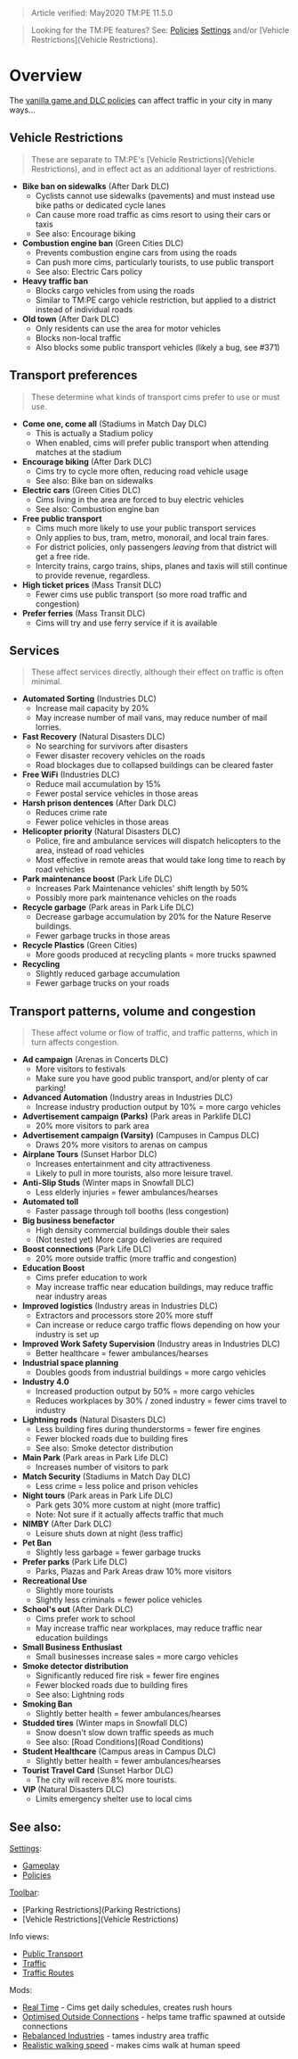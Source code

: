 > Article verified: May2020 TM:PE 11.5.0

> Looking for the TM:PE features? See: [Policies](Policies) [Settings](Settings) and/or [Vehicle Restrictions](Vehicle Restrictions).

# Overview

The [vanilla game and DLC policies](https://skylines.paradoxwikis.com/Policies) can affect traffic in your city in many ways...

## Vehicle Restrictions

> These are separate to TM:PE's [Vehicle Restrictions](Vehicle Restrictions), and in effect act as an additional layer of restrictions.

* **Bike ban on sidewalks** (After Dark DLC)
    * Cyclists cannot use sidewalks (pavements) and must instead use bike paths or dedicated cycle lanes
    * Can cause more road traffic as cims resort to using their cars or taxis
    * See also: Encourage biking
* **Combustion engine ban** (Green Cities DLC)
    * Prevents combustion engine cars from using the roads
    * Can push more cims, particularly tourists, to use public transport
    * See also: Electric Cars policy
* **Heavy traffic ban**
    * Blocks cargo vehicles from using the roads
    * Similar to TM:PE cargo vehicle restriction, but applied to a district instead of individual roads
* **Old town** (After Dark DLC)
    * Only residents can use the area for motor vehicles
    * Blocks non-local traffic
    * Also blocks some public transport vehicles (likely a bug, see #371)

## Transport preferences

> These determine what kinds of transport cims prefer to use or must use.

* **Come one, come all** (Stadiums in Match Day DLC)
    * This is actually a Stadium policy
    * When enabled, cims will prefer public transport when attending matches at the stadium
* **Encourage biking** (After Dark DLC)
    * Cims try to cycle more often, reducing road vehicle usage
    * See also: Bike ban on sidewalks
* **Electric cars** (Green Cities DLC)
    * Cims living in the area are forced to buy electric vehicles
    * See also: Combustion engine ban
* **Free public transport**
    * Cims much more likely to use your public transport services
    * Only applies to bus, tram, metro, monorail, and local train fares.
    * For district policies, only passengers _leaving_ from that district will get a free ride.
    * Intercity trains, cargo trains, ships, planes and taxis will still continue to provide revenue, regardless.
* **High ticket prices** (Mass Transit DLC)
    * Fewer cims use public transport (so more road traffic and congestion)
* **Prefer ferries** (Mass Transit DLC)
    * Cims will try and use ferry service if it is available

## Services

> These affect services directly, although their effect on traffic is often minimal.

* **Automated Sorting** (Industries DLC)
    * Increase mail capacity by 20%
    * May increase number of mail vans,  may reduce number of mail lorries.
* **Fast Recovery** (Natural Disasters DLC)
    * No searching for survivors after disasters
    * Fewer disaster recovery vehicles on the roads
    * Road blockages due to collapsed buildings can be cleared faster
* **Free WiFi** (Industries DLC)
    * Reduce mail accumulation by 15%
    * Fewer postal service vehicles in those areas
* **Harsh prison dentences** (After Dark DLC)
    * Reduces crime rate
    * Fewer police vehicles in those areas
* **Helicopter priority** (Natural Disasters DLC)
    * Police, fire and ambulance services will dispatch helicopters to the area, instead of road vehicles
    * Most effective in remote areas that would take long time to reach by road vehicles
* **Park maintenance boost** (Park Life DLC)
    * Increases Park Maintenance vehicles' shift length by 50%
    * Possibly more park maintenance vehicles on the roads
* **Recycle garbage** (Park areas in Park Life DLC)
    * Decrease garbage accumulation by 20% for the Nature Reserve buildings.
    * Fewer garbage trucks in those areas
* **Recycle Plastics** (Green Cities)
    * More goods produced at recycling plants = more trucks spawned
* **Recycling**
    * Slightly reduced garbage accumulation
    * Fewer garbage trucks on your roads

## Transport patterns, volume and congestion

> These affect volume or flow of traffic, and traffic patterns, which in turn affects congestion.

* **Ad campaign** (Arenas in Concerts DLC)
    * More visitors to festivals
    * Make sure you have good public transport, and/or plenty of car parking!
* **Advanced Automation** (Industry areas in Industries DLC)
    * Increase industry production output by 10% = more cargo vehicles
* **Advertisement campaign (Parks)** (Park areas in Parklife DLC)
    * 20% more visitors to park area
* **Advertisement campaign (Varsity)** (Campuses in Campus DLC)
    * Draws 20% more visitors to arenas on campus
* **Airplane Tours** (Sunset Harbor DLC)
    * Increases entertainment and city attractiveness
    * Likely to pull in more tourists, also more leisure travel.
* **Anti-Slip Studs** (Winter maps in Snowfall DLC)
    * Less elderly injuries = fewer ambulances/hearses
* **Automated toll**
    * Faster passage through toll booths (less congestion)
* **Big business benefactor**
    * High density commercial buildings double their sales
    * (Not tested yet) More cargo deliveries are required
* **Boost connections** (Park Life DLC)
    * 20% more outside traffic (more traffic and congestion)
* **Education Boost**
    * Cims prefer education to work
    * May increase traffic near education buildings, may reduce traffic near industry areas
* **Improved logistics** (Industry areas in Industries DLC)
    * Extractors and processors store 20% more stuff
    * Can increase or reduce cargo traffic flows depending on how your industry is set up
* **Improved Work Safety Supervision** (Industry areas in Industries DLC)
    * Better healthcare = fewer ambulances/hearses
* **Industrial space planning**
    * Doubles goods from industrial buildings = more cargo vehicles
* **Industry 4.0**
    * Increased production output by 50% = more cargo vehicles
    * Reduces workplaces by 30% / zoned industry = fewer cims travel to industry
* **Lightning rods** (Natural Disasters DLC)
    * Less building fires during thunderstorms = fewer fire engines
    * Fewer blocked roads due to building fires
    * See also: Smoke detector distribution
* **Main Park** (Park areas in Park Life DLC)
    * Increases number of visitors to park
* **Match Security** (Stadiums in Match Day DLC)
    * Less crime = less police and prison vehicles
* **Night tours** (Park areas in Park Life DLC)
    * Park gets 30% more custom at night (more traffic)
    * Note: Not sure if it actually affects traffic that much
* **NIMBY** (After Dark DLC)
    * Leisure shuts down at night (less traffic)
* **Pet Ban**
    * Slightly less garbage = fewer garbage trucks
* **Prefer parks** (Park Life DLC)
    * Parks, Plazas and Park Areas draw 10% more visitors
* **Recreational Use**
    * Slightly more tourists
    * Slightly less criminals = fewer police vehicles
* **School's out** (After Dark DLC)
    * Cims prefer work to school
    * May increase traffic near workplaces, may reduce traffic near education buildings
* **Small Business Enthusiast**
    * Small businesses increase sales = more cargo vehicles
* **Smoke detector distribution**
    * Significantly reduced fire risk = fewer fire engines
    * Fewer blocked roads due to building fires
    * See also: Lightning rods
* **Smoking Ban**
    * Slightly better health = fewer ambulances/hearses
* **Studded tires** (Winter maps in Snowfall DLC)
    * Snow doesn't slow down traffic speeds as much
    * See also: [Road Conditions](Road Conditions)
* **Student Healthcare** (Campus areas in Campus DLC)
    * Slightly better health = fewer ambulances/hearses
* **Tourist Travel Card** (Sunset Harbor DLC)
    * The city will receive 8% more tourists. 
* **VIP** (Natural Disasters DLC)
    * Limits emergency shelter use to local cims

## See also:

[Settings](Settings):

* [Gameplay](Gameplay)
* [Policies](Policies)

[Toolbar](Toolbar):

* [Parking Restrictions](Parking Restrictions)
* [Vehicle Restrictions](Vehicle Restrictions)

Info views:

* [Public Transport](Public-Transport-Info-View.)
* [Traffic](Traffic-Info-View.)
* [Traffic Routes](Traffic-Routes-Info-View.)

Mods:

* [Real Time](https://steamcommunity.com/sharedfiles/filedetails/?id=1420955187) - Cims get daily schedules, creates rush hours
* [Optimised Outside Connections](https://steamcommunity.com/sharedfiles/filedetails/?id=1721492498) - helps tame traffic spawned at outside connections
* [Rebalanced Industries](https://steamcommunity.com/sharedfiles/filedetails/?id=1562650024) - tames industry area traffic
* [Realistic walking speed](https://steamcommunity.com/sharedfiles/filedetails/?id=1412844620) - makes cims walk at human speed